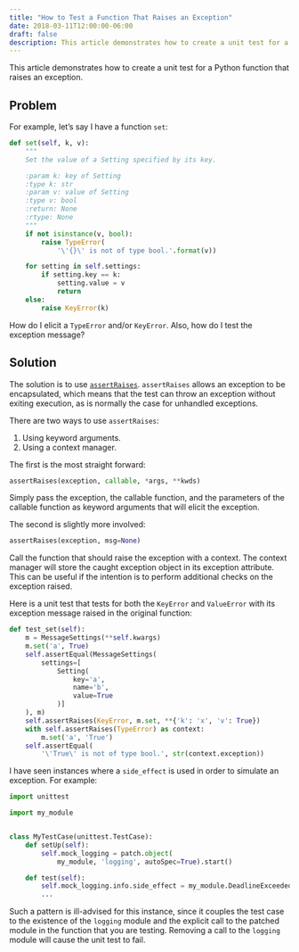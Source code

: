 ```yaml
---
title: "How to Test a Function That Raises an Exception"
date: 2018-03-11T12:00:00-06:00
draft: false
description: This article demonstrates how to create a unit test for a Python function that raises an exception.
---
```


This article demonstrates how to create a unit test for a Python function that raises an exception.

## Problem
For example, let’s say I have a function `set`:

```python
def set(self, k, v):
    """
    Set the value of a Setting specified by its key.

    :param k: key of Setting
    :type k: str
    :param v: value of Setting
    :type v: bool
    :return: None
    :rtype: None
    """
    if not isinstance(v, bool):
        raise TypeError(
            '\'{}\' is not of type bool.'.format(v))

    for setting in self.settings:
        if setting.key == k:
            setting.value = v
            return
    else:
        raise KeyError(k)
```

How do I elicit a `TypeError` and/or `KeyError`. Also, how do I test the exception message?

## Solution
The solution is to use [`assertRaises`](https://docs.python.org/dev/library/unittest.html#unittest.TestCase.assertRaises). `assertRaises` allows an exception to be encapsulated, which means that the test can throw an exception without exiting execution, as is normally the case for unhandled exceptions.

There are two ways to use `assertRaises`:

1. Using keyword arguments.
2. Using a context manager.

The first is the most straight forward:

```python
assertRaises(exception, callable, *args, **kwds)
```

Simply pass the exception, the callable function, and the parameters of the callable function as keyword arguments that will elicit the exception.

The second is slightly more involved:

```python
assertRaises(exception, msg=None)
```

Call the function that should raise the exception with a context. The context manager will store the caught exception object in its exception attribute. This can be useful if the intention is to perform additional checks on the exception raised.

Here is a unit test that tests for both the `KeyError` and `ValueError` with its exception message raised in the original function:

```python
def test_set(self):
    m = MessageSettings(**self.kwargs)
    m.set('a', True)
    self.assertEqual(MessageSettings(
        settings=[
            Setting(
                key='a',
                name='b',
                value=True
            )]
    ), m)
    self.assertRaises(KeyError, m.set, **{'k': 'x', 'v': True})
    with self.assertRaises(TypeError) as context:
        m.set('a', 'True')
    self.assertEqual(
        '\'True\' is not of type bool.', str(context.exception))
```

I have seen instances where a `side_effect` is used in order to simulate an exception. For example:

```python
import unittest

import my_module


class MyTestCase(unittest.TestCase):
    def setUp(self):
        self.mock_logging = patch.object(
            my_module, 'logging', autoSpec=True).start()

    def test(self):
        self.mock_logging.info.side_effect = my_module.DeadlineExceededError
        ...
```

Such a pattern is ill-advised for this instance, since it couples the test case to the existence of the `logging` module and the explicit call to the patched module in the function that you are testing. Removing a call to the `logging` module will cause the unit test to fail.
